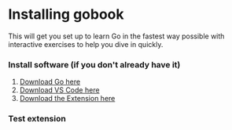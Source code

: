 
# Installing gobook

This will get you set up to learn Go in the fastest way possible with interactive exercises to help you dive in quickly.

### Install software (if you don't already have it)

1) [Download Go here](https://golang.org/doc/install)
2) [Download VS Code here](https://code.visualstudio.com/)
3) [Download the Extension here](https://marketplace.visualstudio.com/items?itemName=gobookdev.gobook)

### Test extension

